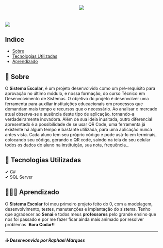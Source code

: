 <h1 align="center">
    <img src="https://ik.imagekit.io/mgmhn2zpr6/SIstema-Escolar_05syjxg1R.png">
</h1>

<h1>
    <img src="/ícones/new.gif">
</h1>

## Indice
- [Sobre](#-sobre)
- [Tecnologias Utilizadas](#-tecnologias-utilizadas)
- [Aprendizado](#-aprendizado)

## 📜 Sobre

O **Sistema Escolar**, é um projeto desenvolvido como um pré-requisito para aprovação no último módulo, e nossa formação, do curso Técnico em Desenvolvimento de Sistemas. O objetivo do projeto é desenvolver uma ferramenta para auxiliar instituições educacionais em processos que demandam mais tempo e recursos que o necessário. Ao analisar o mercado atual observa-se a ausência deste tipo de aplicação, tornando-a verdadeiramente inovadora.
Além de sua ideia inusitada, outro diferencial apresentado é a possibilidade de se usar QR Code, uma ferramenta já existente há algum tempo e bastante utilizada, para uma aplicação nunca antes vista. Cada aluno tem seu próprio código e pode usá-lo em terminais, colocando seu código, gerando o QR code, saindo na tela do seu celular todos os dados do aluno na instituição, sua nota, frequência...

## 🚀 Tecnologias Utilizadas

 ✔ C# <br>
 ✔ SQL Server <br>

 ## 👨🏻‍💻 Aprendizado
O **Sistema Escolar** foi meu primeiro projeto feito do 0, com a modelagem, desenvolvimento, testes, manutenções e implantação do sistema. Tenho que agradecer ao **Senai** e todos meus **professores** pelo grande ensino que nos foi passado e por me fazer ficar ainda mais animado por resolver problemas. **Bora Codar!!**

---
##### ☕ Desenvonvido por Raphael Marques
